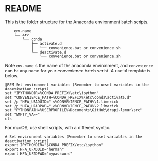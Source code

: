 # README

This is the folder structure for the Anaconda environment batch scripts. 
```text
    env-name
    └── etc
        └── conda
            ├── activate.d
            │   └── convenience.bat or convenience.sh
            └── deactivate.d
                └── convenience.bat or convenience.sh
```
Note `env-name` is the name of the anaconda environment, and `convenience` can be any name for your convenience batch script. A useful template is below. 

```batch
@REM Set environment variables (Remember to unset variables in the deactivation script)
set "IPYTHONDIR=%CONDA_PREFIX%\etc\ipython"
set "CONVENIENCE_PATH=%CONDA_PREFIX%\etc\conda\activate.d"
set /p "HFA_UFADUID=" <%CONVENIENCE_PATH%\1.limerick
set /p "HFA_UFADPWD=" <%CONVENIENCE_PATH%\2.limerick
set "PYTHONPATH=%USERPROFILE%\Documents\GitHub\drapi-lemur\src"
set "EMPTY_VAR="
cls
```

For macOS, use shell scripts, with a different syntax.

```shell
# Set environment variables (Remember to unset variables in the deactivation script)
export IPYTHONDIR="$CONDA_PREFIX/etc/ipython"
export HFA_UFADUID="herman"
export HFA_UFADPWD="mypassword"
```